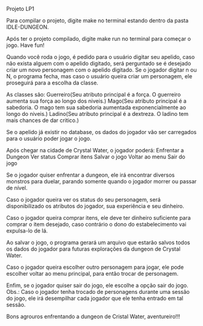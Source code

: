 Projeto LP1

Para compilar o projeto, digite make no terminal estando dentro da pasta IDLE-DUNGEON.

Após ter o projeto compilado, digite make run no terminal para começar o jogo. Have fun!

Quando você roda o jogo, é pedido para o usuário digitar seu apelido, caso não exista alguem com o apelido digitado,
será perguntado se é desejado criar um novo personagem com o apelido digitado. Se o jogador digitar n ou N, o programa
fecha, mas caso o usuário queira criar um personagem, ele proseguirá para a escolha da classe.

As classes são:
	Guerreiro(Seu atributo principal é a força. O guerreiro aumenta sua força ao longo dos niveis.)
	Mago(Seu atributo principal é a sabedoria. O mago tem sua sabedoria aumentada exponencialmente ao longo do niveis.)
	Ladino(Seu atributo principal é a dextreza. O ladino tem mais chances de dar critico.)

Se o apelido já existir no database, os dados do jogador vão ser carregados para o usuário poder jogar o jogo.

Após chegar na cidade de Crystal Water, o jogador poderá:
	Enfrentar a Dungeon
	Ver status
	Comprar itens
	Salvar o jogo
	Voltar ao menu
	Sair do jogo

Se o jogador quiser enfrentar a dungeon, ele irá encontrar diversos monstros para duelar, parando somente quando o 
jogador morrer ou passar de nível.

Caso o jogador queira ver os status do seu personagem, será disponibilizado os atributos do jogador, sua experiência
e seu dinheiro.

Caso o jogador queira comprar itens, ele deve ter dinheiro suficiente para comprar o item desejado, caso contrário
o dono do estabelecimento vai expulsa-lo de lá.

Ao salvar o jogo, o programa gerará um arquivo que estarão salvos todos os dados do jogador para futuras explorações
da dungeon de Crystal Water.

Caso o jogador queira escolher outro personagem para jogar, ele pode escolher voltar ao menu principal, para então trocar
de personagem.

Enfim, se o jogador quiser sair do jogo, ele escolhe a opção sair do jogo.
Obs.: Caso o jogador tenha trocado de personagens durante uma sessão do jogo, ele irá desempilhar cada jogador que ele tenha
	entrado em tal sessão.

Bons agrouros enfrentando a dungeon de Cristal Water, aventureiro!!!
